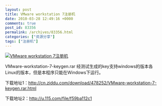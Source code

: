 ```yaml
---
layout: post
title: VMware workstation 7注册机
date: 2010-03-28 12:49:16 +0000
comments: true
post_id: 83356
permalink: /archives/83356.html
categories: ["资源分享"]
tags: ["注册机"]
---
```


<a href="http://img135.picfoco.com/img.php?id=1250902357&amp;q="><img src="http://img135.picfoco.com/thumb/1250902357.jpeg" alt="VMware workstation 7注册机" /></a>

VMware-workstation-7-keygen.rar
经测试生成的key支持windows的版本各Linux的版本，但是本程序只能在Windows下运行。

下载地址1：http://cn.ziddu.com/download/478252/VMware-workstation-7-keygen.rar.html

下载地址2：http://u.115.com/file/f59ba112c1
